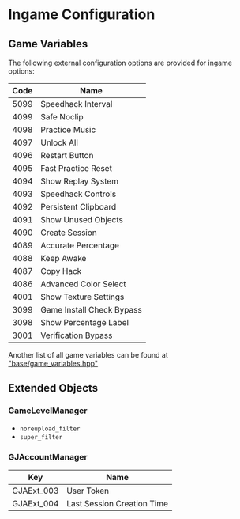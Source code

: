 # Ingame Configuration

## Game Variables

The following external configuration options are provided for ingame options:

| Code | Name |
| ---- | - |
| 5099 | Speedhack Interval |
| 4099 | Safe Noclip |
| 4098 | Practice Music |
| 4097 | Unlock All |
| 4096 | Restart Button |
| 4095 | Fast Practice Reset |
| 4094 | Show Replay System |
| 4093 | Speedhack Controls |
| 4092 | Persistent Clipboard |
| 4091 | Show Unused Objects |
| 4090 | Create Session |
| 4089 | Accurate Percentage |
| 4088 | Keep Awake |
| 4087 | Copy Hack |
| 4086 | Advanced Color Select |
| 4001 | Show Texture Settings |
| 3099 | Game Install Check Bypass |
| 3098 | Show Percentage Label |
| 3001 | Verification Bypass |

Another list of all game variables can be found at ["base/game_variables.hpp"](/include/base/game_variables.hpp)

## Extended Objects

### GameLevelManager

- `noreupload_filter`
- `super_filter`

### GJAccountManager

| Key        | Name |
| ---------- | - |
| GJAExt_003 | User Token |
| GJAExt_004 | Last Session Creation Time |
